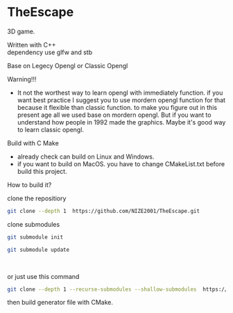 # TheEscape
3D game. 

Written with C++<br>
dependency use glfw and stb

Base on Legecy Opengl or Classic Opengl

Warning!!! 
* It not the worthest way to learn opengl with immediately function. if you want best practice I suggest you to use mordern opengl function for that because it flexible than classic function. to make you figure out in this present age all we used base on mordern opengl. But if you want to understand how people in 1992 made the graphics. Maybe it's good way to learn classic opengl.

Build with C Make
* already check can build on Linux and Windows.
* if you want to build on MacOS. you have to change CMakeList.txt before build this project.

How to build it?

clone the repositiory
```sh
git clone --depth 1  https://github.com/NIZE2001/TheEscape.git
```
clone submodules
```sh
git submodule init
```
```sh
git submodule update
```
<br>

or just use this command 
```sh
git clone --depth 1 --recurse-submodules --shallow-submodules  https://github.com/NIZE2001/TheEscape.git
```

then build generator file with CMake.

